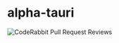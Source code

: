 
# alpha-tauri
![CodeRabbit Pull Request Reviews](https://img.shields.io/coderabbit/prs/github/hard-stares/alpha-tauri?utm_source=oss&utm_medium=github&utm_campaign=hard-stares%2Falpha-tauri&labelColor=171717&color=FF570A&link=https%3A%2F%2Fcoderabbit.ai&label=CodeRabbit+Reviews)
